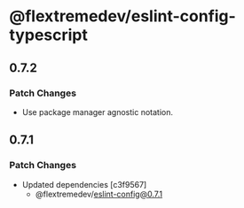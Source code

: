 # @flextremedev/eslint-config-typescript

## 0.7.2

### Patch Changes

- Use package manager agnostic notation.

## 0.7.1

### Patch Changes

- Updated dependencies [c3f9567]
  - @flextremedev/eslint-config@0.7.1
